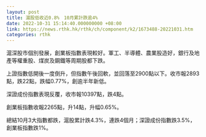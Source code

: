 ```yaml
---
layout: post
title: 滬股低收近0.8%　10月累計跌逾4%
date: 2022-10-31 15:14:40.000000000 +08:00
link: https://news.rthk.hk/rthk/ch/component/k2/1673488-20221031.htm
categories: rthk
---
```


滬深股市個別發展，創業板指數表現較好。軍工、半導體、農業股造好，銀行及地產等權重股、煤炭及鋼鐵等周期股都下跌。

上證指數低開後一度倒升，但指數午後回軟，並回落至2900點以下。收市報2893點，跌22點，跌幅0.77%，創逾半年新低。

深證成份指數表現反覆，收市報10397點，跌4點。

創業板指數收報2265點，升14點，升幅0.65%。

總結10月3大指數都跌，滬股累計跌4.3%，連跌4個月；深證成份指數跌3.5%，創業板指數跌1%。
